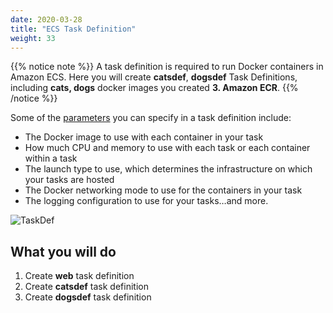 ```yaml
---
date: 2020-03-28
title: "ECS Task Definition"
weight: 33
---
```


{{% notice note %}}
A task definition is required to run Docker containers in Amazon ECS. Here you will create **catsdef**, **dogsdef** Task Definitions, including **cats, dogs** docker images you created **3. Amazon ECR**. 
{{% /notice %}}

Some of the [parameters](https://docs.aws.amazon.com/ko_kr/AmazonECS/latest/developerguide/task_definition_parameters.html) you can specify in a task definition include: 
* The Docker image to use with each container in your task
* How much CPU and memory to use with each task or each container within a task
* The launch type to use, which determines the infrastructure on which your tasks are hosted
* The Docker networking mode to use for the containers in your task
* The logging configuration to use for your tasks…and more. 

![TaskDef](/images/ecs/ecs_taskdef.svg)

## What you will do
1. Create **web** task definition 
2. Create **catsdef** task definition 
3. Create **dogsdef** task definition 